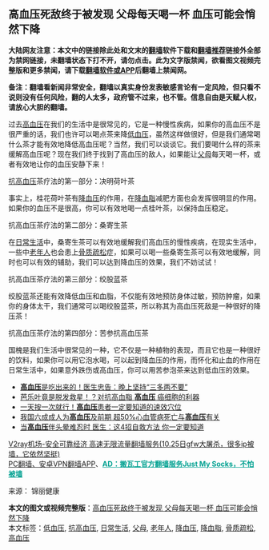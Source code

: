  <h2>高血压死敌终于被发现 父母每天喝一杯 血压可能会悄然下降</h2> <p class="notice"><b>大陆网友注意：本文中的链接除此处和文末的<a href="https://github.com/bannedbook/fanqiang" >翻墙</a>软件下载和<a href="https://github.com/killgcd/justmysocks/blob/master/README.md">翻墙推荐</a>链接外全部为禁网链接，未翻墙状态下打不开，请勿点击。此为文字版禁闻，欲看图文视频完整版和更多禁闻，请下载<a href="https://github.com/bannedbook/fanqiang">翻墙软件或APP</a>后翻墙上禁闻网。</p><p>备注：翻墙看新闻非常安全，翻墙以真实身份发表敏感言论有一定风险，但只看不说则没有任何风险，翻的人太多，政府管不过来，也不管。信息自由是天赋人权，请放心大胆的翻墙。</b></p>  <div class="entry"> <p>过去<a href="https://www.bannedbook.org/bnews/tag/%e9%ab%98%e8%a1%80%e5%8e%8b/" class="st_tag internal_tag" rel="tag" title="标签 高血压 下的日志">高血压</a>在我们的生活中是很常见的，它是一种慢性疾病，如果你的高血压不是很严重的话，我们也许可以喝点茶来降<a href="https://www.bannedbook.org/bnews/tag/%E4%BD%8E%E8%A1%80%E5%8E%8B/" class="st_tag internal_tag" rel="tag" title="标签 低血压 下的日志">低血压</a>，虽然这样做很好，但是我们通常喝什么茶才能有效地降低高血压呢？当然，我们可以谈谈它。我们要喝什么样的茶来缓解高血压呢？现在我们终于找到了高血压的敌人，如果能让<a href="https://www.bannedbook.org/bnews/tag/%e7%88%b6%e6%af%8d/" class="st_tag internal_tag" rel="tag" title="标签 父母 下的日志">父母</a>每天喝一杯，或者有效地让你的血压安静下来！</p> <p></p> <p><a href="https://www.bannedbook.org/bnews/tag/%E6%8A%97%E9%AB%98%E8%A1%80%E5%8E%8B/" class="st_tag internal_tag" rel="tag" title="标签 抗高血压 下的日志">抗高血压</a>茶疗法的第一部分：决明荷叶茶</p> <p>事实上，桂花荷叶茶有<a href="https://www.bannedbook.org/bnews/tag/%E9%99%8D%E8%A1%80%E5%8E%8B/" class="st_tag internal_tag" rel="tag" title="标签 降血压 下的日志">降血压</a>的作用，在<a href="https://www.bannedbook.org/bnews/tag/%E9%99%8D%E8%A1%80%E8%84%82/" class="st_tag internal_tag" rel="tag" title="标签 降血脂 下的日志">降血脂</a>减肥方面也会发挥很明显的作用。如果你的血压不是很高，你可以有效地喝一点桂叶茶，以保持血压稳定。</p>  <p></p> <p>抗高血压茶疗法的第二部分：桑寄生茶</p> <p>在<a href="https://www.bannedbook.org/bnews/tag/%e6%97%a5%e5%b8%b8%e7%94%9f%e6%b4%bb/" class="st_tag internal_tag" rel="tag" title="标签 日常生活 下的日志">日常生活</a>中，桑寄生茶可以有效地缓解我们高血压的慢性疾病，在现实生活中，一些中<a href="https://www.bannedbook.org/bnews/tag/%E8%80%81%E5%B9%B4%E4%BA%BA/" class="st_tag internal_tag" rel="tag" title="标签 老年人 下的日志">老年人</a>也会患上<a href="https://www.bannedbook.org/bnews/tag/%E9%AA%A8%E8%B4%A8%E7%96%8F%E6%9D%BE/" class="st_tag internal_tag" rel="tag" title="标签 骨质疏松 下的日志">骨质疏松</a>症，如果可以喝一些桑寄生茶可以有效地缓解，同时也可以有效的辅助，我们可以达到降血压的效果，我们不妨试试！</p> <p>抗高血压茶疗法的第三部分：绞股蓝茶</p>  <p></p> <p>绞股蓝茶还能有效降低血压和血脂，不仅能有效地预防身体过敏，预防肿瘤，如果你的身体太干，我们通常可以喝绞股蓝茶，所以称其为高血压死敌是一种很好的降压茶！</p> <p>抗高血压茶疗法的第四部分：苦参抗高血压茶</p> <p></p>  <p>国槐是我们生活中很常见的一种，它不仅是一种植物的表现，而且它也是一种很好的饮料，如果你可以用它泡水喝，可以起到降血压的作用，而怀化和止血的作用在日常生活中，如果意外跌伤或高血压，你可以用苦参泡茶来达到低血压的效果。</p> <ul class='op-related-articles' title='相关阅读'> <li><a href='https://www.bannedbook.org/bnews/comments/20201101/1423892.html' target='_blank'><b>高血压</b>是吃出来的！医生忠告：晚上坚持“三多两不要”</a></li> <li><a href='https://www.bannedbook.org/bnews/health/20201030/1422664.html' target='_blank'>芭乐叶竟是脱发救星！？对抗高血脂 <b>高血压</b> 癌细胞的利器</a></li> <li><a href='https://www.bannedbook.org/bnews/health/20201029/1422120.html' target='_blank'>一天按一次就行！<b>高血压</b>患者一定要知道的速效穴位</a></li> <li><a href='https://www.bannedbook.org/bnews/health/20201029/1422003.html' target='_blank'>我国六成成人为<b>高血压</b>及前期 超50%心血管病死亡与<b>高血压</b>有关</a></li> <li><a href='https://www.bannedbook.org/bnews/health/20201028/1421420.html' target='_blank'>当<b>高血压</b>伴头晕难忍时 医生：这4招自救方法 你一定要知道</a></li> </ul> <p class="texttj"> <a href="https://www.bannedbook.org/forum23/topic22702.html" target="_blank">V2ray机场-安全可靠经济 高速无限流量翻墙服务(10.25日gfw大屠杀，很多ip被墙，它依然坚挺)</a><br/> <a href="https://github.com/bannedbook/fanqiang/wiki/%E7%A6%81%E9%97%BB%E7%BD%91%E5%AE%89%E5%8D%93%E7%BF%BB%E5%A2%99%E6%96%B0%E9%97%BBAPP" target="_blank">PC翻墙、安卓VPN翻墙APP</a>、<span onclick="window.open('https://github.com/killgcd/justmysocks/blob/master/README.md')" style="font-weight:bold;color:#00A191;cursor:pointer;text-decoration:underline;outline:none">AD：搬瓦工官方翻墙服务Just My Socks，不怕被墙</span></p><p> 来源： 锦丽健康 </p><a name='sharetosocial'></a>       <div><b>本文的图文或视频完整版</b>：<a href='https://www.bannedbook.org/bnews/lifebaike/20201102/1424124.html'>高血压死敌终于被发现 父母每天喝一杯 血压可能会悄然下降</a></div>  </div><!--END ENTRY--> <div class="postfooter"> <div>本文标签：<a href="https://www.bannedbook.org/bnews/tag/%E4%BD%8E%E8%A1%80%E5%8E%8B/" rel="tag">低血压</a>, <a href="https://www.bannedbook.org/bnews/tag/%E6%8A%97%E9%AB%98%E8%A1%80%E5%8E%8B/" rel="tag">抗高血压</a>, <a href="https://www.bannedbook.org/bnews/tag/%e6%97%a5%e5%b8%b8%e7%94%9f%e6%b4%bb/" rel="tag">日常生活</a>, <a href="https://www.bannedbook.org/bnews/tag/%e7%88%b6%e6%af%8d/" rel="tag">父母</a>, <a href="https://www.bannedbook.org/bnews/tag/%E8%80%81%E5%B9%B4%E4%BA%BA/" rel="tag">老年人</a>, <a href="https://www.bannedbook.org/bnews/tag/%E9%99%8D%E8%A1%80%E5%8E%8B/" rel="tag">降血压</a>, <a href="https://www.bannedbook.org/bnews/tag/%E9%99%8D%E8%A1%80%E8%84%82/" rel="tag">降血脂</a>, <a href="https://www.bannedbook.org/bnews/tag/%E9%AA%A8%E8%B4%A8%E7%96%8F%E6%9D%BE/" rel="tag">骨质疏松</a>, <a href="https://www.bannedbook.org/bnews/tag/%e9%ab%98%e8%a1%80%e5%8e%8b/" rel="tag">高血压</a></div>  </div><!--END POSTFOOTER--> 